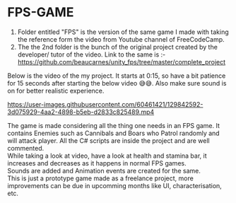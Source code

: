 # FPS-GAME 
1) Folder entitled "FPS" is the version of the same game I made with taking the reference form the video from Youtube channel of FreeCodeCamp.
2) The the 2nd folder is the bunch of the original project created by the developer/ tutor of the video. Link to the same is :-  https://github.com/beaucarnes/unity_fps/tree/master/complete_project

Below is the video of the my project. It starts at 0:15, so have a bit patience for 15 seconds after starting the below video 😅😅. Also make sure sound is on for better realistic experience.


https://user-images.githubusercontent.com/60461421/129842592-3d075929-4aa2-4898-b5eb-d2833c825489.mp4

The game is made considering all the thing one needs in an FPS game. It contains Enemies such as Cannibals and Boars who Patrol randomly and will attack player. All the C# scripts are inside the project and are well commented. <br>
While taking a look at video, have a look at health and stamina bar, it increases and decreases as it happens in normal FPS games. <br>
Sounds are added and Animation events are created for the same. <br>
This is just a prototype game made as a freelance project, more improvements can be due in upcomming months like UI, characterisation, etc. <br>
